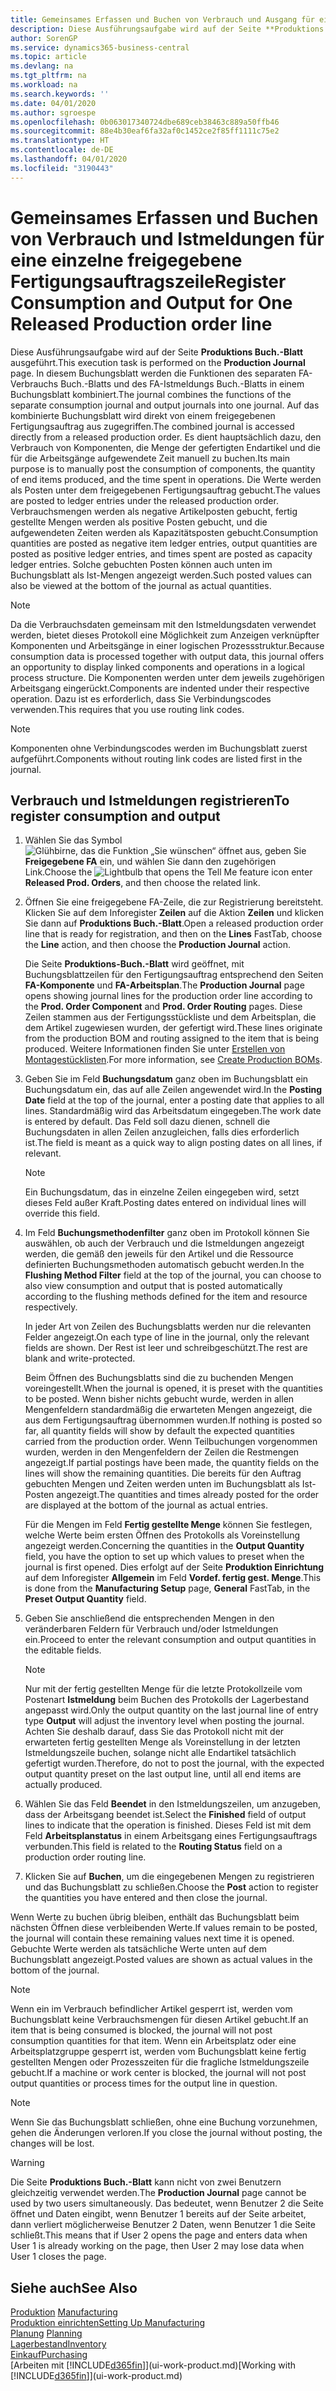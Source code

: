 ```yaml
---
title: Gemeinsames Erfassen und Buchen von Verbrauch und Ausgang für eine einzelne freigegebene Fertigungsauftragszeile | Microsoft Docs
description: Diese Ausführungsaufgabe wird auf der Seite **Produktions Buch.-Blatt** ausgeführt. In diesem Buchungsblatt werden die Funktionen des separaten FA-Verbrauchs Buch.-Blatts und des FA-Istmeldungs Buch.-Blatts in einem Buchungsblatt kombiniert. Auf das kombinierte Buchungsblatt wird direkt von einem freigegebenen Fertigungsauftrag aus zugegriffen. Es dient hauptsächlich dazu, den Verbrauch von Komponenten, die Menge der gefertigten Endartikel und die für die Arbeitsgänge aufgewendete Zeit manuell zu buchen.
author: SorenGP
ms.service: dynamics365-business-central
ms.topic: article
ms.devlang: na
ms.tgt_pltfrm: na
ms.workload: na
ms.search.keywords: ''
ms.date: 04/01/2020
ms.author: sgroespe
ms.openlocfilehash: 0b063017340724dbe689ceb38463c889a50ffb46
ms.sourcegitcommit: 88e4b30eaf6fa32af0c1452ce2f85ff1111c75e2
ms.translationtype: HT
ms.contentlocale: de-DE
ms.lasthandoff: 04/01/2020
ms.locfileid: "3190443"
---
```

# <a name="register-consumption-and-output-for-one-released-production-order-line"></a><span data-ttu-id="cfa98-106">Gemeinsames Erfassen und Buchen von Verbrauch und Istmeldungen für eine einzelne freigegebene Fertigungsauftragszeile</span><span class="sxs-lookup"><span data-stu-id="cfa98-106">Register Consumption and Output for One Released Production order line</span></span>
<span data-ttu-id="cfa98-107">Diese Ausführungsaufgabe wird auf der Seite **Produktions Buch.-Blatt** ausgeführt.</span><span class="sxs-lookup"><span data-stu-id="cfa98-107">This execution task is performed on the **Production Journal** page.</span></span> <span data-ttu-id="cfa98-108">In diesem Buchungsblatt werden die Funktionen des separaten FA-Verbrauchs Buch.-Blatts und des FA-Istmeldungs Buch.-Blatts in einem Buchungsblatt kombiniert.</span><span class="sxs-lookup"><span data-stu-id="cfa98-108">The journal combines the functions of the separate consumption journal and output journals into one journal.</span></span> <span data-ttu-id="cfa98-109">Auf das kombinierte Buchungsblatt wird direkt von einem freigegebenen Fertigungsauftrag aus zugegriffen.</span><span class="sxs-lookup"><span data-stu-id="cfa98-109">The combined journal is accessed directly from a released production order.</span></span> <span data-ttu-id="cfa98-110">Es dient hauptsächlich dazu, den Verbrauch von Komponenten, die Menge der gefertigten Endartikel und die für die Arbeitsgänge aufgewendete Zeit manuell zu buchen.</span><span class="sxs-lookup"><span data-stu-id="cfa98-110">Its main purpose is to manually post the consumption of components, the quantity of end items produced, and the time spent in operations.</span></span> <span data-ttu-id="cfa98-111">Die Werte werden als Posten unter dem freigegebenen Fertigungsauftrag gebucht.</span><span class="sxs-lookup"><span data-stu-id="cfa98-111">The values are posted to ledger entries under the released production order.</span></span> <span data-ttu-id="cfa98-112">Verbrauchsmengen werden als negative Artikelposten gebucht, fertig gestellte Mengen werden als positive Posten gebucht, und die aufgewendeten Zeiten werden als Kapazitätsposten gebucht.</span><span class="sxs-lookup"><span data-stu-id="cfa98-112">Consumption quantities are posted as negative item ledger entries, output quantities are posted as positive ledger entries, and times spent are posted as capacity ledger entries.</span></span> <span data-ttu-id="cfa98-113">Solche gebuchten Posten können auch unten im Buchungsblatt als Ist-Mengen angezeigt werden.</span><span class="sxs-lookup"><span data-stu-id="cfa98-113">Such posted values can also be viewed at the bottom of the journal as actual quantities.</span></span>  

> [!NOTE]  
>  <span data-ttu-id="cfa98-114">Da die Verbrauchsdaten gemeinsam mit den Istmeldungsdaten verwendet werden, bietet dieses Protokoll eine Möglichkeit zum Anzeigen verknüpfter Komponenten und Arbeitsgänge in einer logischen Prozessstruktur.</span><span class="sxs-lookup"><span data-stu-id="cfa98-114">Because consumption data is processed together with output data, this journal offers an opportunity to display linked components and operations in a logical process structure.</span></span> <span data-ttu-id="cfa98-115">Die Komponenten werden unter dem jeweils zugehörigen Arbeitsgang eingerückt.</span><span class="sxs-lookup"><span data-stu-id="cfa98-115">Components are indented under their respective operation.</span></span> <span data-ttu-id="cfa98-116">Dazu ist es erforderlich, dass Sie Verbindungscodes verwenden.</span><span class="sxs-lookup"><span data-stu-id="cfa98-116">This requires that you use routing link codes.</span></span>  

> [!NOTE]  
>  <span data-ttu-id="cfa98-117">Komponenten ohne Verbindungscodes werden im Buchungsblatt zuerst aufgeführt.</span><span class="sxs-lookup"><span data-stu-id="cfa98-117">Components without routing link codes are listed first in the journal.</span></span>  

## <a name="to-register-consumption-and-output"></a><span data-ttu-id="cfa98-118">Verbrauch und Istmeldungen registrieren</span><span class="sxs-lookup"><span data-stu-id="cfa98-118">To register consumption and output</span></span>  
1.  <span data-ttu-id="cfa98-119">Wählen Sie das Symbol ![Glühbirne, das die Funktion „Sie wünschen“ öffnet](media/ui-search/search_small.png "Was möchten Sie tun?") aus, geben Sie **Freigegebene FA** ein, und wählen Sie dann den zugehörigen Link.</span><span class="sxs-lookup"><span data-stu-id="cfa98-119">Choose the ![Lightbulb that opens the Tell Me feature](media/ui-search/search_small.png "Tell me what you want to do") icon enter **Released Prod. Orders**, and then choose the related link.</span></span>  
2.  <span data-ttu-id="cfa98-120">Öffnen Sie eine freigegebene FA-Zeile, die zur Registrierung bereitsteht. Klicken Sie auf dem Inforegister **Zeilen** auf die Aktion **Zeilen** und klicken Sie dann auf **Produktions Buch.-Blatt**.</span><span class="sxs-lookup"><span data-stu-id="cfa98-120">Open a released production order line that is ready for registration, and then on the **Lines** FastTab, choose the **Line** action, and then choose the **Production Journal** action.</span></span>  

    <span data-ttu-id="cfa98-121">Die Seite **Produktions-Buch.-Blatt** wird geöffnet, mit Buchungsblattzeilen für den Fertigungsauftrag entsprechend den Seiten **FA-Komponente** und **FA-Arbeitsplan**.</span><span class="sxs-lookup"><span data-stu-id="cfa98-121">The **Production Journal** page opens showing journal lines for the production order line according to the **Prod. Order Component** and **Prod. Order Routing** pages.</span></span> <span data-ttu-id="cfa98-122">Diese Zeilen stammen aus der Fertigungsstückliste und dem Arbeitsplan, die dem Artikel zugewiesen wurden, der gefertigt wird.</span><span class="sxs-lookup"><span data-stu-id="cfa98-122">These lines originate from the production BOM and routing assigned to the item that is being produced.</span></span> <span data-ttu-id="cfa98-123">Weitere Informationen finden Sie unter [Erstellen von Montagestücklisten](production-how-to-create-routings.md).</span><span class="sxs-lookup"><span data-stu-id="cfa98-123">For more information, see [Create Production BOMs](production-how-to-create-routings.md).</span></span>  

3.  <span data-ttu-id="cfa98-124">Geben Sie im Feld **Buchungsdatum** ganz oben im Buchungsblatt ein Buchungsdatum ein, das auf alle Zeilen angewendet wird.</span><span class="sxs-lookup"><span data-stu-id="cfa98-124">In the **Posting Date** field at the top of the journal, enter a posting date that applies to all lines.</span></span> <span data-ttu-id="cfa98-125">Standardmäßig wird das Arbeitsdatum eingegeben.</span><span class="sxs-lookup"><span data-stu-id="cfa98-125">The work date is entered by default.</span></span> <span data-ttu-id="cfa98-126">Das Feld soll dazu dienen, schnell die Buchungsdaten in allen Zeilen anzugleichen, falls dies erforderlich ist.</span><span class="sxs-lookup"><span data-stu-id="cfa98-126">The field is meant as a quick way to align posting dates on all lines, if relevant.</span></span>  

    > [!NOTE]  
    >  <span data-ttu-id="cfa98-127">Ein Buchungsdatum, das in einzelne Zeilen eingegeben wird, setzt dieses Feld außer Kraft.</span><span class="sxs-lookup"><span data-stu-id="cfa98-127">Posting dates entered on individual lines will override this field.</span></span>  

4.  <span data-ttu-id="cfa98-128">Im Feld **Buchungsmethodenfilter** ganz oben im Protokoll können Sie auswählen, ob auch der Verbrauch und die Istmeldungen angezeigt werden, die gemäß den jeweils für den Artikel und die Ressource definierten Buchungsmethoden automatisch gebucht werden.</span><span class="sxs-lookup"><span data-stu-id="cfa98-128">In the **Flushing Method Filter** field at the top of the journal, you can choose to also view consumption and output that is posted automatically according to the flushing methods defined for the item and resource respectively.</span></span>  

    <span data-ttu-id="cfa98-129">In jeder Art von Zeilen des Buchungsblatts werden nur die relevanten Felder angezeigt.</span><span class="sxs-lookup"><span data-stu-id="cfa98-129">On each type of line in the journal, only the relevant fields are shown.</span></span> <span data-ttu-id="cfa98-130">Der Rest ist leer und schreibgeschützt.</span><span class="sxs-lookup"><span data-stu-id="cfa98-130">The rest are blank and write-protected.</span></span>  

    <span data-ttu-id="cfa98-131">Beim Öffnen des Buchungsblatts sind die zu buchenden Mengen voreingestellt.</span><span class="sxs-lookup"><span data-stu-id="cfa98-131">When the journal is opened, it is preset with the quantities to be posted.</span></span> <span data-ttu-id="cfa98-132">Wenn bisher nichts gebucht wurde, werden in allen Mengenfeldern standardmäßig die erwarteten Mengen angezeigt, die aus dem Fertigungsauftrag übernommen wurden.</span><span class="sxs-lookup"><span data-stu-id="cfa98-132">If nothing is posted so far, all quantity fields will show by default the expected quantities carried from the production order.</span></span> <span data-ttu-id="cfa98-133">Wenn Teilbuchungen vorgenommen wurden, werden in den Mengenfeldern der Zeilen die Restmengen angezeigt.</span><span class="sxs-lookup"><span data-stu-id="cfa98-133">If partial postings have been made, the quantity fields on the lines will show the remaining quantities.</span></span> <span data-ttu-id="cfa98-134">Die bereits für den Auftrag gebuchten Mengen und Zeiten werden unten im Buchungsblatt als Ist-Posten angezeigt.</span><span class="sxs-lookup"><span data-stu-id="cfa98-134">The quantities and times already posted for the order are displayed at the bottom of the journal as actual entries.</span></span>  

    <span data-ttu-id="cfa98-135">Für die Mengen im Feld **Fertig gestellte Menge** können Sie festlegen, welche Werte beim ersten Öffnen des Protokolls als Voreinstellung angezeigt werden.</span><span class="sxs-lookup"><span data-stu-id="cfa98-135">Concerning the quantities in the **Output Quantity** field, you have the option to set up which values to preset when the journal is first opened.</span></span> <span data-ttu-id="cfa98-136">Dies erfolgt auf der Seite **Produktion Einrichtung** auf dem Inforegister **Allgemein** im Feld **Vordef. fertig gest. Menge**.</span><span class="sxs-lookup"><span data-stu-id="cfa98-136">This is done from the **Manufacturing Setup** page, **General** FastTab, in the **Preset Output Quantity** field.</span></span>

5.  <span data-ttu-id="cfa98-137">Geben Sie anschließend die entsprechenden Mengen in den veränderbaren Feldern für Verbrauch und/oder Istmeldungen ein.</span><span class="sxs-lookup"><span data-stu-id="cfa98-137">Proceed to enter the relevant consumption and output quantities in the editable fields.</span></span>  

    > [!NOTE]  
    >  <span data-ttu-id="cfa98-138">Nur mit der fertig gestellten Menge für die letzte Protokollzeile vom Postenart **Istmeldung** beim Buchen des Protokolls der Lagerbestand angepasst wird.</span><span class="sxs-lookup"><span data-stu-id="cfa98-138">Only the output quantity on the last journal line of entry type **Output** will adjust the inventory level when posting the journal.</span></span> <span data-ttu-id="cfa98-139">Achten Sie deshalb darauf, dass Sie das Protokoll nicht mit der erwarteten fertig gestellten Menge als Voreinstellung in der letzten Istmeldungszeile buchen, solange nicht alle Endartikel tatsächlich gefertigt wurden.</span><span class="sxs-lookup"><span data-stu-id="cfa98-139">Therefore, do not to post the journal, with the expected output quantity preset on the last output line, until all end items are actually produced.</span></span>  

6.  <span data-ttu-id="cfa98-140">Wählen Sie das Feld **Beendet** in den Istmeldungszeilen, um anzugeben, dass der Arbeitsgang beendet ist.</span><span class="sxs-lookup"><span data-stu-id="cfa98-140">Select the **Finished** field of output lines to indicate that the operation is finished.</span></span> <span data-ttu-id="cfa98-141">Dieses Feld ist mit dem Feld **Arbeitsplanstatus** in einem Arbeitsgang eines Fertigungsauftrags verbunden.</span><span class="sxs-lookup"><span data-stu-id="cfa98-141">This field is related to the **Routing Status** field on a production order routing line.</span></span>  
7.  <span data-ttu-id="cfa98-142">Klicken Sie auf **Buchen**, um die eingegebenen Mengen zu registrieren und das Buchungsblatt zu schließen.</span><span class="sxs-lookup"><span data-stu-id="cfa98-142">Choose the **Post** action to register the quantities you have entered and then close the journal.</span></span>  

<span data-ttu-id="cfa98-143">Wenn Werte zu buchen übrig bleiben, enthält das Buchungsblatt beim nächsten Öffnen diese verbleibenden Werte.</span><span class="sxs-lookup"><span data-stu-id="cfa98-143">If values remain to be posted, the journal will contain these remaining values next time it is opened.</span></span> <span data-ttu-id="cfa98-144">Gebuchte Werte werden als tatsächliche Werte unten auf dem Buchungsblatt angezeigt.</span><span class="sxs-lookup"><span data-stu-id="cfa98-144">Posted values are shown as actual values in the bottom of the journal.</span></span>  

> [!NOTE]  
>  <span data-ttu-id="cfa98-145">Wenn ein im Verbrauch befindlicher Artikel gesperrt ist, werden vom Buchungsblatt keine Verbrauchsmengen für diesen Artikel gebucht.</span><span class="sxs-lookup"><span data-stu-id="cfa98-145">If an item that is being consumed is blocked, the journal will not post consumption quantities for that item.</span></span> <span data-ttu-id="cfa98-146">Wenn ein Arbeitsplatz oder eine Arbeitsplatzgruppe gesperrt ist, werden vom Buchungsblatt keine fertig gestellten Mengen oder Prozesszeiten für die fragliche Istmeldungszeile gebucht.</span><span class="sxs-lookup"><span data-stu-id="cfa98-146">If a machine or work center is blocked, the journal will not post output quantities or process times for the output line in question.</span></span>  

> [!NOTE]  
>  <span data-ttu-id="cfa98-147">Wenn Sie das Buchungsblatt schließen, ohne eine Buchung vorzunehmen, gehen die Änderungen verloren.</span><span class="sxs-lookup"><span data-stu-id="cfa98-147">If you close the journal without posting, the changes will be lost.</span></span>  

> [!WARNING]  
>  <span data-ttu-id="cfa98-148">Die Seite **Produktions Buch.-Blatt** kann nicht von zwei Benutzern gleichzeitig verwendet werden.</span><span class="sxs-lookup"><span data-stu-id="cfa98-148">The **Production Journal** page cannot be used by two users simultaneously.</span></span> <span data-ttu-id="cfa98-149">Das bedeutet, wenn Benutzer 2 die Seite öffnet und Daten eingibt, wenn Benutzer 1 bereits auf der Seite arbeitet, dann verliert möglicherweise Benutzer 2 Daten, wenn Benutzer 1 die Seite schließt.</span><span class="sxs-lookup"><span data-stu-id="cfa98-149">This means that if User 2 opens the page and enters data when User 1 is already working on the page, then User 2 may lose data when User 1 closes the page.</span></span>  

## <a name="see-also"></a><span data-ttu-id="cfa98-150">Siehe auch</span><span class="sxs-lookup"><span data-stu-id="cfa98-150">See Also</span></span>  
<span data-ttu-id="cfa98-151">[Produktion](production-manage-manufacturing.md)  </span><span class="sxs-lookup"><span data-stu-id="cfa98-151">[Manufacturing](production-manage-manufacturing.md)  </span></span>  
[<span data-ttu-id="cfa98-152">Produktion einrichten</span><span class="sxs-lookup"><span data-stu-id="cfa98-152">Setting Up Manufacturing</span></span>](production-configure-production-processes.md)  
<span data-ttu-id="cfa98-153">[Planung](production-planning.md)    </span><span class="sxs-lookup"><span data-stu-id="cfa98-153">[Planning](production-planning.md)    </span></span>  
[<span data-ttu-id="cfa98-154">Lagerbestand</span><span class="sxs-lookup"><span data-stu-id="cfa98-154">Inventory</span></span>](inventory-manage-inventory.md)  
[<span data-ttu-id="cfa98-155">Einkauf</span><span class="sxs-lookup"><span data-stu-id="cfa98-155">Purchasing</span></span>](purchasing-manage-purchasing.md)  
<span data-ttu-id="cfa98-156">[Arbeiten mit [!INCLUDE[d365fin](includes/d365fin_md.md)]](ui-work-product.md)</span><span class="sxs-lookup"><span data-stu-id="cfa98-156">[Working with [!INCLUDE[d365fin](includes/d365fin_md.md)]](ui-work-product.md)</span></span>

